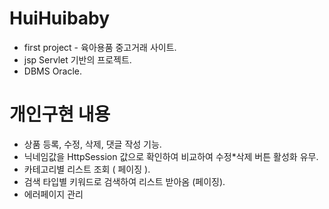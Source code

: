 # HuiHuibaby
- first project - 육아용품 중고거래 사이트. 
- jsp Servlet 기반의 프로젝트.
- DBMS  Oracle.

# 개인구현 내용
- 상품 등록, 수정, 삭제, 댓글 작성 기능.
- 닉네임값을 HttpSession 값으로 확인하여 비교하여 수정*삭제 버튼 활성화 유무.
- 카테고리별 리스트 조회 ( 페이징 ).
- 검색 타입별 키워드로 검색하여 리스트 받아옴 (페이징).
- 에러페이지 관리

